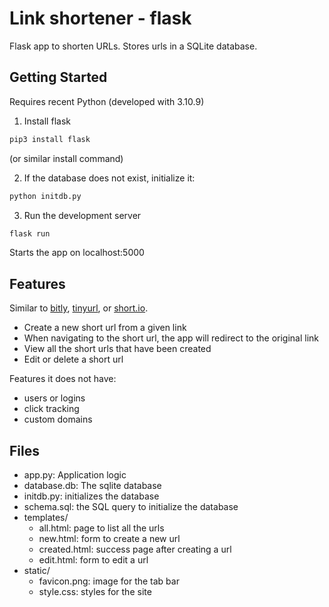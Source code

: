 # Link shortener - flask

Flask app to shorten URLs. Stores urls in a SQLite database.

## Getting Started

Requires recent Python (developed with 3.10.9)

1. Install flask

```sh
pip3 install flask
```

(or similar install command)

2. If the database does not exist, initialize it:

```sh
python initdb.py
```

3. Run the development server

```sh
flask run
```

Starts the app on localhost:5000

## Features

Similar to [bitly](https://bitly.com/), [tinyurl](https://tinyurl.com/), or [short.io](https://short.io/).

* Create a new short url from a given link
* When navigating to the short url, the app will redirect to the original link
* View all the short urls that have been created
* Edit or delete a short url

Features it does not have:
- users or logins
- click tracking
- custom domains

## Files

* app.py: Application logic
* database.db: The sqlite database
* initdb.py: initializes the database
* schema.sql: the SQL query to initialize the database
* templates/
  * all.html: page to list all the urls
  * new.html: form to create a new url
  * created.html: success page after creating a url
  * edit.html: form to edit a url
* static/
  * favicon.png: image for the tab bar
  * style.css: styles for the site
